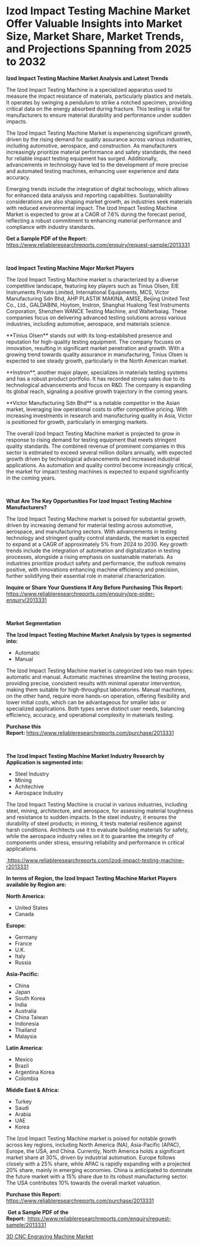 <p><h1>Izod Impact Testing Machine Market Offer Valuable Insights into Market Size, Market Share, Market Trends, and Projections Spanning from 2025 to 2032</h1></p><p><strong>Izod Impact Testing Machine Market Analysis and Latest Trends</strong></p>
<p><p>The Izod Impact Testing Machine is a specialized apparatus used to measure the impact resistance of materials, particularly plastics and metals. It operates by swinging a pendulum to strike a notched specimen, providing critical data on the energy absorbed during fracture. This testing is vital for manufacturers to ensure material durability and performance under sudden impacts.</p><p>The Izod Impact Testing Machine Market is experiencing significant growth, driven by the rising demand for quality assurance across various industries, including automotive, aerospace, and construction. As manufacturers increasingly prioritize material performance and safety standards, the need for reliable impact testing equipment has surged. Additionally, advancements in technology have led to the development of more precise and automated testing machines, enhancing user experience and data accuracy.</p><p>Emerging trends include the integration of digital technology, which allows for enhanced data analysis and reporting capabilities. Sustainability considerations are also shaping market growth, as industries seek materials with reduced environmental impact. The Izod Impact Testing Machine Market is expected to grow at a CAGR of 7.6% during the forecast period, reflecting a robust commitment to enhancing material performance and compliance with industry standards.</p></p>
<p><strong>Get a Sample PDF of the Report:&nbsp;</strong> <a href="https://www.reliableresearchreports.com/enquiry/request-sample/2013331?utm_campaign=2203&utm_medium=2&utm_source=Github&utm_content=ia&utm_term=20022025&utm_id=izod-impact-testing-machine">https://www.reliableresearchreports.com/enquiry/request-sample/2013331</a></p>
<p>&nbsp;</p>
<p><strong>Izod Impact Testing Machine Major Market Players</strong></p>
<p><p>The Izod Impact Testing Machine market is characterized by a diverse competitive landscape, featuring key players such as Tinius Olsen, EIE Instruments Private Limited, International Equipments, MCS, Victor Manufacturing Sdn Bhd, AHP PLASTIK MAKINA, AMSE, Beijing United Test Co., Ltd., GALDABINI, Hoytom, Instron, Shanghai Hualong Test Instruments Corporation, Shenzhen WANCE Testing Machine, and Walterbaiag. These companies focus on delivering advanced testing solutions across various industries, including automotive, aerospace, and materials science.</p><p>**Tinius Olsen** stands out with its long-established presence and reputation for high-quality testing equipment. The company focuses on innovation, resulting in significant market penetration and growth. With a growing trend towards quality assurance in manufacturing, Tinius Olsen is expected to see steady growth, particularly in the North American market.</p><p>**Instron**, another major player, specializes in materials testing systems and has a robust product portfolio. It has recorded strong sales due to its technological advancements and focus on R&D. The company is expanding its global reach, signaling a positive growth trajectory in the coming years.</p><p>**Victor Manufacturing Sdn Bhd** is a notable competitor in the Asian market, leveraging low operational costs to offer competitive pricing. With increasing investments in research and manufacturing quality in Asia, Victor is positioned for growth, particularly in emerging markets.</p><p>The overall Izod Impact Testing Machine market is projected to grow in response to rising demand for testing equipment that meets stringent quality standards. The combined revenue of prominent companies in this sector is estimated to exceed several million dollars annually, with expected growth driven by technological advancements and increased industrial applications. As automation and quality control become increasingly critical, the market for impact testing machines is expected to expand significantly in the coming years.</p></p>
<p>&nbsp;</p>
<p><strong>What Are The Key Opportunities For Izod Impact Testing Machine Manufacturers?</strong></p>
<p><p>The Izod Impact Testing Machine market is poised for substantial growth, driven by increasing demand for material testing across automotive, aerospace, and manufacturing sectors. With advancements in testing technology and stringent quality control standards, the market is expected to expand at a CAGR of approximately 5% from 2024 to 2030. Key growth trends include the integration of automation and digitalization in testing processes, alongside a rising emphasis on sustainable materials. As industries prioritize product safety and performance, the outlook remains positive, with innovations enhancing machine efficiency and precision, further solidifying their essential role in material characterization.</p></p>
<p><strong>Inquire or Share Your Questions If Any Before Purchasing This Report:</strong> <a href="https://www.reliableresearchreports.com/enquiry/pre-order-enquiry/2013331?utm_campaign=2203&utm_medium=2&utm_source=Github&utm_content=ia&utm_term=20022025&utm_id=izod-impact-testing-machine">https://www.reliableresearchreports.com/enquiry/pre-order-enquiry/2013331</a></p>
<p>&nbsp;</p>
<p><strong>Market Segmentation</strong></p>
<p><strong>The Izod Impact Testing Machine Market Analysis by types is segmented into:</strong></p>
<p><ul><li>Automatic</li><li>Manual</li></ul></p>
<p><p>The Izod Impact Testing Machine market is categorized into two main types: automatic and manual. Automatic machines streamline the testing process, providing precise, consistent results with minimal operator intervention, making them suitable for high-throughput laboratories. Manual machines, on the other hand, require more hands-on operation, offering flexibility and lower initial costs, which can be advantageous for smaller labs or specialized applications. Both types serve distinct user needs, balancing efficiency, accuracy, and operational complexity in materials testing.</p></p>
<p><strong>Purchase this Report:&nbsp;</strong><a href="https://www.reliableresearchreports.com/purchase/2013331?utm_campaign=2203&utm_medium=2&utm_source=Github&utm_content=ia&utm_term=20022025&utm_id=izod-impact-testing-machine">https://www.reliableresearchreports.com/purchase/2013331</a></p>
<p>&nbsp;</p>
<p><strong>The Izod Impact Testing Machine Market Industry Research by Application is segmented into:</strong></p>
<p><ul><li>Steel Industry</li><li>Mining</li><li>Achitechive</li><li>Aerospace Industry</li></ul></p>
<p><p>The Izod Impact Testing Machine is crucial in various industries, including steel, mining, architecture, and aerospace, for assessing material toughness and resistance to sudden impacts. In the steel industry, it ensures the durability of steel products; in mining, it tests material resilience against harsh conditions. Architects use it to evaluate building materials for safety, while the aerospace industry relies on it to guarantee the integrity of components under stress, ensuring reliability and performance in critical applications.</p></p>
<p><a href="https://www.reliableresearchreports.com/izod-impact-testing-machine-r2013331?utm_campaign=2203&utm_medium=2&utm_source=Github&utm_content=ia&utm_term=20022025&utm_id=izod-impact-testing-machine">&nbsp;https://www.reliableresearchreports.com/izod-impact-testing-machine-r2013331</a></p>
<p><strong>In terms of Region, the Izod Impact Testing Machine Market Players available by Region are:</strong></p>
<p>
    <p> <strong> North America: </strong>
        <ul>
            <li>United States</li>
            <li>Canada</li>
        </ul>
        </p> 
    <p> <strong> Europe: </strong>
        <ul>
            <li>Germany</li>
            <li>France</li>
            <li>U.K.</li>
            <li>Italy</li>
            <li>Russia</li>
        </ul>
        </p> 
    <p> <strong> Asia-Pacific: </strong>
        <ul>
            <li>China</li>
            <li>Japan</li>
            <li>South Korea</li>
            <li>India</li>
            <li>Australia</li>
            <li>China Taiwan</li>
            <li>Indonesia</li>
            <li>Thailand</li>
            <li>Malaysia</li>
        </ul>
        </p> 
    <p> <strong> Latin America: </strong>
        <ul>
            <li>Mexico</li>
            <li>Brazil</li>
            <li>Argentina Korea</li>
            <li>Colombia</li>
        </ul>
        </p> 
    <p> <strong> Middle East & Africa: </strong>
        <ul>
            <li>Turkey</li>
            <li>Saudi</li>
            <li>Arabia</li>
            <li>UAE</li>
            <li>Korea</li>
        </ul>
    </p>
    </p>
<p><p>The Izod Impact Testing Machine market is poised for notable growth across key regions, including North America (NA), Asia-Pacific (APAC), Europe, the USA, and China. Currently, North America holds a significant market share at 30%, driven by industrial automation. Europe follows closely with a 25% share, while APAC is rapidly expanding with a projected 20% share, mainly in emerging economies. China is anticipated to dominate the future market with a 15% share due to its robust manufacturing sector. The USA contributes 10% towards the overall market valuation.</p></p>
<p><strong>Purchase this Report: </strong><a href="https://www.reliableresearchreports.com/purchase/2013331?utm_campaign=2203&utm_medium=2&utm_source=Github&utm_content=ia&utm_term=20022025&utm_id=izod-impact-testing-machine">https://www.reliableresearchreports.com/purchase/2013331</a></p>
<p>&nbsp;<strong>Get a Sample PDF of the Report:&nbsp;&nbsp;</strong><a href="https://www.reliableresearchreports.com/enquiry/request-sample/2013331?utm_campaign=2203&utm_medium=2&utm_source=Github&utm_content=ia&utm_term=20022025&utm_id=izod-impact-testing-machine">https://www.reliableresearchreports.com/enquiry/request-sample/2013331</a></p>
<p><strong></strong></p>
<p><p><a href="https://github.com/HobertDavis43/Market-Research-Report-List-1/blob/main/3d-cnc-engraving-machine-market.md?utm_campaign=2203&utm_medium=2&utm_source=Github&utm_content=ia&utm_term=20022025&utm_id=izod-impact-testing-machine">3D CNC Engraving Machine Market</a></p></p>